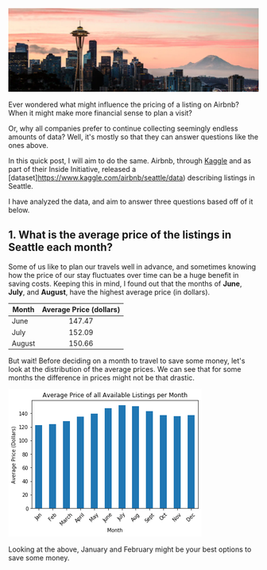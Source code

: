 <img src="images/seattle.jpg" alt="Seattle" class="inline"/>

Ever wondered what might influence the pricing of a listing on Airbnb? When it might make more financial sense to plan a visit? 

Or, why all companies prefer to continue collecting seemingly endless amounts of data? Well, it's mostly so that they can answer questions like the ones above. 

In this quick post, I will aim to do the same. Airbnb, through [Kaggle](www.kaggle.com) and as part of their Inside Initiative, released a [dataset]https://www.kaggle.com/airbnb/seattle/data) describing listings in Seattle. 

I have analyzed the data, and aim to answer three questions based off of it below.


## 1. What is the average price of the listings in Seattle each month?

Some of us like to plan our travels well in advance, and sometimes knowing how the price of our stay fluctuates over time can be a huge benefit in saving costs. Keeping this in mind, I found out that the months of **June**, **July**, and **August**, have the highest average price (in dollars). 

| Month         | Average Price (dollars)|
| ------------- |:----------------------:|
| June          | 147.47                 | 
| July          | 152.09                 |
| August        | 150.66                 |

But wait! Before deciding on a month to travel to save some money, let's look at the distribution of the average prices. We can see that for some months the difference in prices might not be that drastic. 

<img src="images/seattle_q1.png" alt="Ques1" class="inline"/>

Looking at the above, January and February might be your best options to save some money. 
